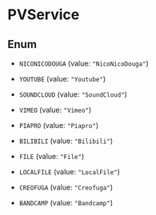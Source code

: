 

# PVService

## Enum


* `NICONICODOUGA` (value: `"NicoNicoDouga"`)

* `YOUTUBE` (value: `"Youtube"`)

* `SOUNDCLOUD` (value: `"SoundCloud"`)

* `VIMEO` (value: `"Vimeo"`)

* `PIAPRO` (value: `"Piapro"`)

* `BILIBILI` (value: `"Bilibili"`)

* `FILE` (value: `"File"`)

* `LOCALFILE` (value: `"LocalFile"`)

* `CREOFUGA` (value: `"Creofuga"`)

* `BANDCAMP` (value: `"Bandcamp"`)



